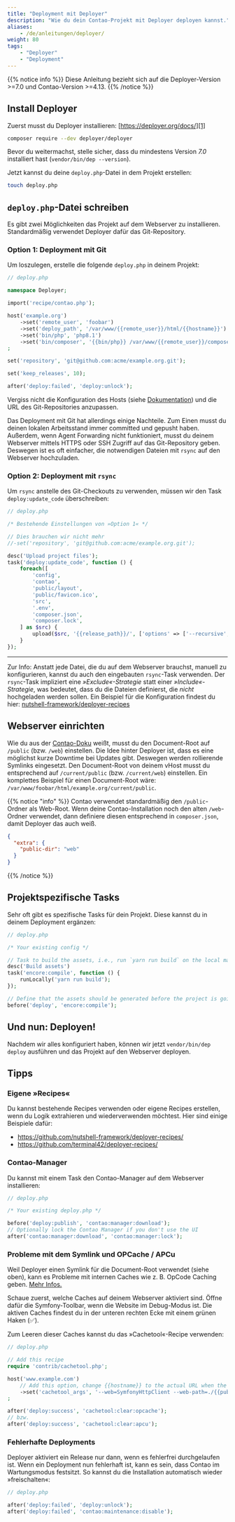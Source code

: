 ```yaml
---
title: "Deployment mit Deployer"
description: "Wie du dein Contao-Projekt mit Deployer deployen kannst."
aliases:
    - /de/anleitungen/deployer/
weight: 80
tags: 
    - "Deployer"
    - "Deployment"
---
```


{{% notice info %}}
Diese Anleitung bezieht sich auf die Deployer-Version >=7.0 und Contao-Version >=4.13.
{{% /notice %}}


## Install Deployer

Zuerst musst du Deployer installieren: [https://deployer.org/docs/][1]

```bash
composer require --dev deployer/deployer
```

Bevor du weitermachst, stelle sicher, dass du mindestens Version _7.0_ installiert hast (`vendor/bin/dep --version`).

Jetzt kannst du deine `deploy.php`-Datei in dem Projekt erstellen:

```bash
touch deploy.php
```


## `deploy.php`-Datei schreiben

Es gibt zwei Möglichkeiten das Projekt auf dem Webserver zu installieren. Standardmäßig verwendet Deployer dafür das
Git-Repository.


### Option 1: Deployment mit Git

Um loszulegen, erstelle die folgende `deploy.php` in deinem Projekt:

```php
// deploy.php

namespace Deployer;

import('recipe/contao.php');

host('example.org')
    ->set('remote_user', 'foobar')
    ->set('deploy_path', '/var/www/{{remote_user}}/html/{{hostname}}')
    ->set('bin/php', 'php8.1')
    ->set('bin/composer', '{{bin/php}} /var/www/{{remote_user}}/composer.phar')
;

set('repository', 'git@github.com:acme/example.org.git');

set('keep_releases', 10);

after('deploy:failed', 'deploy:unlock');
```

Vergiss nicht die Konfiguration des Hosts (siehe [Dokumentation][2]) und die URL des Git-Repositories anzupassen.

Das Deployment mit Git hat allerdings einige Nachteile. Zum Einen musst du deinen lokalen Arbeitsstand immer committed
und gepusht haben. Außerdem, wenn Agent Forwarding nicht funktioniert, musst du deinem Webserver mittels HTTPS oder SSH Zugriff auf das
Git-Repository geben. Deswegen ist es oft einfacher, die notwendigen Dateien mit `rsync` auf den Webserver hochzuladen.


### Option 2: Deployment mit `rsync`

Um `rsync` anstelle des Git-Checkouts zu verwenden, müssen wir den Task  `deploy:update_code` überschreiben:

```php
// deploy.php

/* Bestehende Einstellungen von »Option 1« */

// Dies brauchen wir nicht mehr
//-set('repository', 'git@github.com:acme/example.org.git');

desc('Upload project files');
task('deploy:update_code', function () {
    foreach([
        'config',
        'contao',
        'public/layout',
        'public/favicon.ico',
        'src',
        '.env',
        'composer.json',
        'composer.lock',
    ] as $src) {
        upload($src, '{{release_path}}/', ['options' => ['--recursive', '--relative']]);
    }
});
```

-----

Zur Info: Anstatt jede Datei, die du auf dem Webserver brauchst, manuell zu konfigurieren, kannst du auch den
eingebauten `rsync`-Task verwenden. Der `rsync`-Task impliziert eine _»Exclude«-Strategie_ statt einer
_»Include«-Strategie_, was bedeutet, dass du die Dateien definierst, die _nicht_ hochgeladen werden sollen. Ein Beispiel
für die Konfiguration findest du hier: [nutshell-framework/deployer-recipes][4]


## Webserver einrichten

Wie du aus der [Contao-Doku][5] weißt, musst du den Document-Root auf `/public` (bzw. `/web`) einstellen. Die Idee hinter 
Deployer ist, dass es eine möglichst kurze Downtime bei Updates gibt. Deswegen werden rollierende Symlinks eingesetzt. Den
Document-Root von deinem vHost musst du entsprechend auf `/current/public` (bzw. `/current/web`) einstellen. Ein
komplettes Beispiel für einen Document-Root wäre: `/var/www/foobar/html/example.org/current/public`.

{{% notice "info" %}}
Contao verwendet standardmäßig den `/public`-Ordner als Web-Root. Wenn deine Contao-Installation noch den alten `/web`-Ordner
verwendet, dann definiere diesen entsprechend in `composer.json`, damit Deployer das auch weiß.

```json
{
  "extra": {
    "public-dir": "web"
  }
}
```
{{% /notice %}}

## Projektspezifische Tasks

Sehr oft gibt es spezifische Tasks für dein Projekt. Diese kannst du in deinem Deployment ergänzen:

```php
// deploy.php

/* Your existing config */

// Task to build the assets, i.e., run `yarn run build` on the local machine
desc('Build assets')
task('encore:compile', function () {
    runLocally('yarn run build');
});

// Define that the assets should be generated before the project is going to be deployed
before('deploy', 'encore:compile');
```


## Und nun: Deployen!

Nachdem wir alles konfiguriert haben, können wir jetzt `vendor/bin/dep deploy` ausführen und das Projekt auf den Webserver
deployen.


## Tipps

### Eigene »Recipes«

Du kannst bestehende Recipes verwenden oder eigene Recipes erstellen, wenn du Logik extrahieren und wiederverwenden
möchtest. Hier sind einige Beispiele dafür:

- https://github.com/nutshell-framework/deployer-recipes/
- https://github.com/terminal42/deployer-recipes/


### Contao-Manager

Du kannst mit einem Task den Contao-Manager auf dem Webserver installieren:

```php
// deploy.php

/* Your existing deploy.php */

before('deploy:publish', 'contao:manager:download');
// Optionally lock the Contao Manager if you don't use the UI
after('contao:manager:download', 'contao:manager:lock');
```


### Probleme mit dem Symlink und OPCache / APCu

Weil Deployer einen Symlink für die Document-Root verwendet (siehe oben), kann es Probleme mit internen Caches wie z. B.
OpCode Caching geben. [Mehr Infos.][6]

Schaue zuerst, welche Caches auf deinem Webserver aktiviert sind. Öffne dafür die Symfony-Toolbar, wenn die Website im
Debug-Modus ist. Die aktiven Caches findest du in der unteren rechten Ecke mit einem grünen Haken (✅).

Zum Leeren dieser Caches kannst du das »Cachetool«-Recipe verwenden:

```php
// deploy.php

// Add this recipe
require 'contrib/cachetool.php';

host('www.example.com')
    // Add this option, change {{hostname}} to the actual URL when the hostname does not match the URL.
    ->set('cachetool_args', '--web=SymfonyHttpClient --web-path=./{{public_path}} --web-url=https://{{hostname}}')
;

after('deploy:success', 'cachetool:clear:opcache');
// bzw.
after('deploy:success', 'cachetool:clear:apcu');
```


### Fehlerhafte Deployments

Deployer aktiviert ein Release nur dann, wenn es fehlerfrei durchgelaufen ist. Wenn ein Deployment nun fehlerhaft ist,
kann es sein, dass Contao im Wartungsmodus festsitzt. So kannst du die Installation automatisch wieder »freischalten«:

```php
// deploy.php

after('deploy:failed', 'deploy:unlock');
after('deploy:failed', 'contao:maintenance:disable');
```

[1]: https://deployer.org/docs/7.x/installation
[2]: https://deployer.org/docs/7.x/hosts
[3]: https://github.com/terminal42/deployer-recipes
[4]: https://github.com/nutshell-framework/deployer-recipes/blob/main/recipe/contao-rsync.php
[5]: /de/installation/systemvoraussetzungen/#hosting-konfiguration
[6]: https://ma.ttias.be/php-opcache-and-symlink-based-deploys
